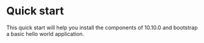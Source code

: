 # Quick start

This quick start will help you install the components of 10.10.0 and bootstrap a basic hello world application.
